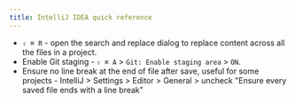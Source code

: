 ```yaml
---
title: IntelliJ IDEA quick reference
---
```


- `⇧ ⌘ R` - open the search and replace dialog to replace content across all the files in a project.
- Enable Git staging - `⇧ ⌘ A` > `Git: Enable staging area` > `ON`.
- Ensure no line break at the end of file after save, useful for some projects - IntelliJ > Settings > Editor > General > uncheck "Ensure every saved file ends with a line break"